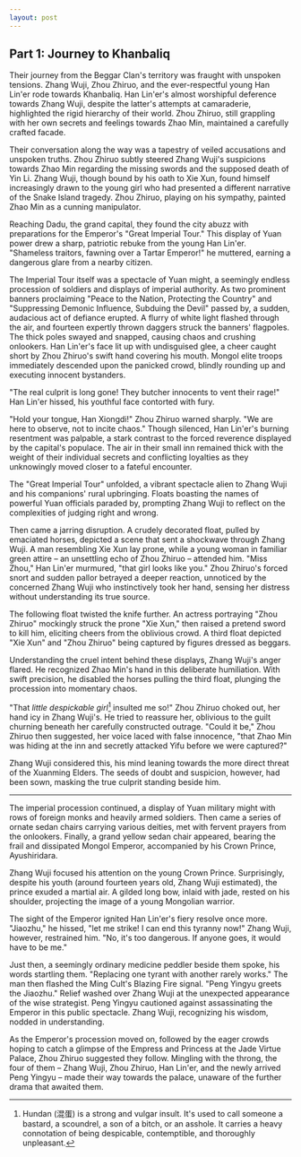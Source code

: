 ```yaml
---
layout: post
---
```


## Part 1: Journey to Khanbaliq

Their journey from the Beggar Clan's territory was fraught with unspoken tensions. Zhang Wuji, Zhou Zhiruo, and the ever-respectful young Han Lin'er rode towards Khanbaliq. Han Lin'er's almost worshipful deference towards Zhang Wuji, despite the latter's attempts at camaraderie, highlighted the rigid hierarchy of their world. Zhou Zhiruo, still grappling with her own secrets and feelings towards Zhao Min, maintained a carefully crafted facade.

Their conversation along the way was a tapestry of veiled accusations and unspoken truths. Zhou Zhiruo subtly steered Zhang Wuji's suspicions towards Zhao Min regarding the missing swords and the supposed death of Yin Li. Zhang Wuji, though bound by his oath to Xie Xun, found himself increasingly drawn to the young girl who had presented a different narrative of the Snake Island tragedy. Zhou Zhiruo, playing on his sympathy, painted Zhao Min as a cunning manipulator.

Reaching Dadu, the grand capital, they found the city abuzz with preparations for the Emperor's "Great Imperial Tour." This display of Yuan power drew a sharp, patriotic rebuke from the young Han Lin'er. "Shameless traitors, fawning over a Tartar Emperor!" he muttered, earning a dangerous glare from a nearby citizen.

The Imperial Tour itself was a spectacle of Yuan might, a seemingly endless procession of soldiers and displays of imperial authority. As two prominent banners proclaiming "Peace to the Nation, Protecting the Country" and "Suppressing Demonic Influence, Subduing the Devil" passed by, a sudden, audacious act of defiance erupted. A flurry of white light flashed through the air, and fourteen expertly thrown daggers struck the banners' flagpoles. The thick poles swayed and snapped, causing chaos and crushing onlookers. Han Lin'er's face lit up with undisguised glee, a cheer caught short by Zhou Zhiruo's swift hand covering his mouth. Mongol elite troops immediately descended upon the panicked crowd, blindly rounding up and executing innocent bystanders.

"The real culprit is long gone! They butcher innocents to vent their rage!" Han Lin'er hissed, his youthful face contorted with fury.

"Hold your tongue, Han Xiongdi!" Zhou Zhiruo warned sharply. "We are here to observe, not to incite chaos." Though silenced, Han Lin'er's burning resentment was palpable, a stark contrast to the forced reverence displayed by the capital's populace. The air in their small inn remained thick with the weight of their individual secrets and conflicting loyalties as they unknowingly moved closer to a fateful encounter.

The "Great Imperial Tour" unfolded, a vibrant spectacle alien to Zhang Wuji and his companions' rural upbringing. Floats boasting the names of powerful Yuan officials paraded by, prompting Zhang Wuji to reflect on the complexities of judging right and wrong.

Then came a jarring disruption. A crudely decorated float, pulled by emaciated horses, depicted a scene that sent a shockwave through Zhang Wuji. A man resembling Xie Xun lay prone, while a young woman in familiar green attire – an unsettling echo of Zhou Zhiruo – attended him. "Miss Zhou," Han Lin'er murmured, "that girl looks like you." Zhou Zhiruo's forced snort and sudden pallor betrayed a deeper reaction, unnoticed by the concerned Zhang Wuji who instinctively took her hand, sensing her distress without understanding its true source.

The following float twisted the knife further. An actress portraying "Zhou Zhiruo" mockingly struck the prone "Xie Xun," then raised a pretend sword to kill him, eliciting cheers from the oblivious crowd. A third float depicted "Xie Xun" and "Zhou Zhiruo" being captured by figures dressed as beggars.

Understanding the cruel intent behind these displays, Zhang Wuji's anger flared. He recognized Zhao Min's hand in this deliberate humiliation. With swift precision, he disabled the horses pulling the third float, plunging the procession into momentary chaos.

[^hundan]: Hundan (混蛋) is a strong and vulgar insult. It's used to call someone a bastard, a scoundrel, a son of a bitch, or an asshole. It carries a heavy connotation of being despicable, contemptible, and thoroughly unpleasant.

"That *little despickable girl*[^hundan] insulted me so!" Zhou Zhiruo choked out, her hand icy in Zhang Wuji's. He tried to reassure her, oblivious to the guilt churning beneath her carefully constructed outrage. "Could it be," Zhou Zhiruo then suggested, her voice laced with false innocence, "that Zhao Min was hiding at the inn and secretly attacked Yifu before we were captured?"

Zhang Wuji considered this, his mind leaning towards the more direct threat of the Xuanming Elders. The seeds of doubt and suspicion, however, had been sown, masking the true culprit standing beside him.

---

The imperial procession continued, a display of Yuan military might with rows of foreign monks and heavily armed soldiers. Then came a series of ornate sedan chairs carrying various deities, met with fervent prayers from the onlookers. Finally, a grand yellow sedan chair appeared, bearing the frail and dissipated Mongol Emperor, accompanied by his Crown Prince, Ayushiridara.

Zhang Wuji focused his attention on the young Crown Prince. Surprisingly, despite his youth (around fourteen years old, Zhang Wuji estimated), the prince exuded a martial air. A gilded long bow, inlaid with jade, rested on his shoulder, projecting the image of a young Mongolian warrior.

The sight of the Emperor ignited Han Lin'er's fiery resolve once more. "Jiaozhu," he hissed, "let me strike! I can end this tyranny now!" Zhang Wuji, however, restrained him. "No, it's too dangerous. If anyone goes, it would have to be me."

Just then, a seemingly ordinary medicine peddler beside them spoke, his words startling them. "Replacing one tyrant with another rarely works." The man then flashed the Ming Cult's Blazing Fire signal. "Peng Yingyu greets the Jiaozhu." Relief washed over Zhang Wuji at the unexpected appearance of the wise strategist. Peng Yingyu cautioned against assassinating the Emperor in this public spectacle. Zhang Wuji, recognizing his wisdom, nodded in understanding.

As the Emperor's procession moved on, followed by the eager crowds hoping to catch a glimpse of the Empress and Princess at the Jade Virtue Palace, Zhou Zhiruo suggested they follow. Mingling with the throng, the four of them – Zhang Wuji, Zhou Zhiruo, Han Lin'er, and the newly arrived Peng Yingyu – made their way towards the palace, unaware of the further drama that awaited them.

